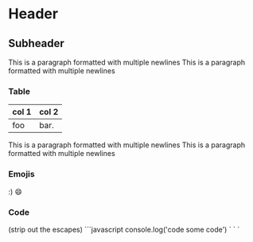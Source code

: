 # Header

## Subheader

This is a paragraph formatted with multiple newlines
This is a paragraph formatted with multiple newlines

### Table
| col 1 | col 2 |
| ---- | ----- |  
| foo   | bar.   |

This is a paragraph formatted with multiple newlines
This is a paragraph formatted with multiple newlines

### Emojis

:) 😄 

### Code 

(strip out the escapes)
\`\`\`javascript
console.log('code some code')
\` \` \`
